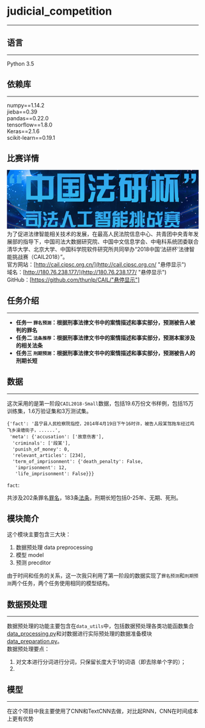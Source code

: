 # **judicial_competition**
------------------------------

## **语言**
-----------
Python 3.5<br>


## **依赖库**
----------
numpy==1.14.2<br>
jieba==0.39<br>
pandas==0.22.0<br>
tensorflow==1.8.0<br>
Keras==2.1.6<br>
scikit-learn==0.19.1<br>

## **比赛详情**
![比赛介绍](/pics/competition.png)<br>
为了促进法律智能相关技术的发展，在最高人民法院信息中心、共青团中央青年发展部的指导下，中国司法大数据研究院、中国中文信息学会、中电科系统团委联合清华大学、北京大学、中国科学院软件研究所共同举办“2018中国‘法研杯’法律智能挑战赛（CAIL2018）”。<br>
官方网站：[http://cail.cipsc.org.cn/](http://cail.cipsc.org.cn/ "悬停显示")<br>
域名：[http://180.76.238.177/](http://180.76.238.177/ "悬停显示")<br>
GitHub：[https://github.com/thunlp/CAIL/"悬停显示"]

## **任务介绍**
--------------------
* __任务一 `罪名预测`：根据刑事法律文书中的案情描述和事实部分，预测被告人被判的罪名__<br>
* __任务二 `法条推荐`：根据刑事法律文书中的案情描述和事实部分，预测本案涉及的相关法条__<br>
* __任务三 `刑期预测`：根据刑事法律文书中的案情描述和事实部分，预测被告人的刑期长短__<br>

## **数据**
--------------------
这次采用的是第一阶段`CAIL2018-Small`数据，包括19.6万份文书样例，包括15万训练集，1.6万验证集和3万测试集。<br>
```
{'fact': '昌宁县人民检察院指控，2014年4月19日下午16时许，被告人段某驾拖车经过鸡飞乡澡塘街子，......',
 'meta': {'accusation': ['故意伤害'],
  'criminals': ['段某'],
  'punish_of_money': 0,
  'relevant_articles': [234],
  'term_of_imprisonment': {'death_penalty': False,
   'imprisonment': 12,
   'life_imprisonment': False}}}
```
`fact`:


共涉及202条罪名[罪名](/good/accu.txt)，183条[法条](/good/law.txt)，刑期长短包括0-25年、无期、死刑。<br>

## **模块简介**
这个模块主要包含三大块：
1. 数据预处理 data preprocessing
2. 模型 model
3. 预测 precditor

由于时间和任务的关系，这一次我只利用了第一阶段的数据实现了`罪名预测`和`刑期预测`两个任务，两个任务使用相同的模型结构。

## **数据预处理**
--------------------
数据预处理的功能主要包含在`data_utils`中，包括数据预处理各类功能函数集合[data_processing.py](/data_utils/data_processing.py)和对数据进行实际预处理的数据准备模块[data_preparation.py](/data_utils/data_preparation.py)。<br>
数据预处理要点：
1. 对文本进行分词进行分词，只保留长度大于1的词语（即去除单个字的）；
2.


## **模型**
--------------------
  在这个项目中我主要使用了CNN和TextCNN去做，对比起RNN，CNN在时间成本上更有优势




